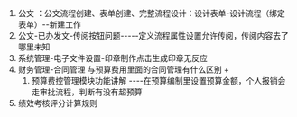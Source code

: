 1. 公文 ：公文流程创建、表单创建、完整流程设计：设计表单-设计流程（绑定表单）--新建工作
2. 公文-已办发文-传阅按钮问题-----定义流程属性设置允许传阅，传阅内容去了哪里未知
3. 系统管理-电子文件设置-印章制作点击生成印章无反应
4. 财务管理-合同管理  与预算费用里面的合同管理有什么区别 +  
	1. 预算费控管理模块功能讲解 ----在预算编制里设置预算金额，个人报销会走审批流程，判断有没有超预算
5. 绩效考核评分计算规则
